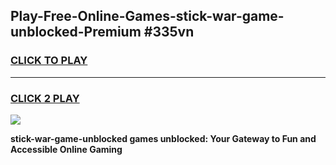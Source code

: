 
## Play-Free-Online-Games-stick-war-game-unblocked-Premium #335vn
<h3>
<a href="https://premium.freeplayer.one?title=stick-war-game-unblocked&ref=8M">CLICK TO PLAY</a></h3>
<hr>

<h3>
<a href="https://premium.freeplayer.one?title=stick-war-game-unblocked&ref=8M">CLICK 2 PLAY</a>
  
</h3>

<a href="https://premium.freeplayer.one?title=stick-war-game-unblocked&ref=8M"><img src="https://clearcache.store/games.png"></a>


**stick-war-game-unblocked games unblocked: Your Gateway to Fun and Accessible Online Gaming**
